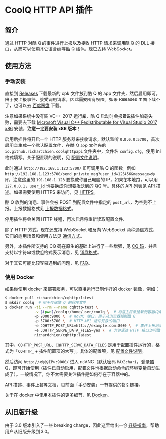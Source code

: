 # CoolQ HTTP API 插件

## 简介

通过 HTTP 对酷 Q 的事件进行上报以及接收 HTTP 请求来调用酷 Q 的 DLL 接口，从而可以使用其它语言编写酷 Q 插件。现已支持 WebSocket。

## 使用方法

### 手动安装

直接到 [Releases](https://github.com/richardchien/coolq-http-api/releases) 下载最新的 cpk 文件放到酷 Q 的 app 文件夹，然后启用即可。由于要上报事件、接受调用请求，因此需要所有权限。如果 Releases 里面下载不了，也可以去 [百度网盘](https://pan.baidu.com/s/1qY55zp6) 下载。

注意如果系统中没有装 VC++ 2017 运行库，酷 Q 启动时会报错说插件加载失败，需要去下载 [Microsoft Visual C++ Redistributable for Visual Studio 2017 x86](https://www.visualstudio.com/zh-hans/downloads/?q=redist) 安装，**注意一定要安装 x86 版本**！

启用后插件将开启一个 HTTP 服务器来接收请求，默认监听 `0.0.0.0:5700`，首次启用会生成一个默认配置文件，在酷 Q app 文件夹的 `io.github.richardchien.coolqhttpapi` 文件夹中，文件名 `config.cfg`，使用 ini 格式填写。关于配置项的说明，见 [配置文件说明](/Configuration)。

此时通过 `http://192.168.1.123:5700/` 即可调用酷 Q 的函数，例如 `http://192.168.1.123:5700/send_private_msg?user_id=123456&message=你好`，注意这里的 `192.168.1.123` 要换成你自己电脑的 IP，如果在本地跑，可以用 `127.0.0.1`，`user_id` 也要换成你想要发送到的 QQ 号。具体的 API 列表见 [API 描述](/API)。如果需要使用 HTTPS 来访问，见 [HTTPS](https://github.com/richardchien/coolq-http-api/wiki/HTTPS)。

酷 Q 收到的消息、事件会被 POST 到配置文件中指定的 `post_url`，为空则不上报。上报数据格式见 [上报数据格式](/Post)。

停用插件将会关闭 HTTP 线程，再次启用将重新读取配置文件。

除了 HTTP 方式，现在还支持 WebSocket 和反向 WebSocket 两种通信方式，它们的适用场景和使用方法见 [通信方式](/CommunicationMethods)。

另外，本插件所支持的 CQ 码在原生的基础上进行了一些增强，见 [CQ 码](/CQCode)，并且支持以字符串或数组格式表示消息，见 [消息格式](/Message)。

对于其它可能比较容易遇到的问题，见 [FAQ](https://github.com/richardchien/coolq-http-api/wiki/FAQ)。

### 使用 Docker

如果你使用 docker 来部署服务，可以直接运行已制作好的 docker 镜像，例如：

```bash
$ docker pull richardchien/cqhttp:latest
$ mkdir coolq  # 用于存储酷 Q 的程序文件
$ docker run -ti --rm --name cqhttp-test \
             -v $(pwd)/coolq:/home/user/coolq \  # 将宿主目录挂载到容器内用于持久化酷 Q 的程序文件
             -p 9000:9000 \  # noVNC 端口，用于从浏览器控制酷 Q
             -p 5700:5700 \  # HTTP API 插件开放的端口
             -e CQHTTP_POST_URL=http://example.com:8080 \  # 事件上报地址
             -e CQHTTP_SERVE_DATA_FILES=yes \  # 允许通过 HTTP 接口访问酷 Q 数据文件
             richardchien/cqhttp:latest
```

其中，`CQHTTP_POST_URL`、`CQHTTP_SERVE_DATA_FILES` 是用于配置插件运行的，格式为「`CQHTTP_` + 插件配置项的大写」，具体的配置项，见 [配置文件说明](/Configuration)。

然后访问 `http://<你的IP>:9000/` 进入 noVNC（默认密码 `MAX8char`），登录酷 Q，即可开始使用（插件已自动启用，配置文件也根据启动命令的环境变量自动生成了）。一般情况下，你不太需要关注插件是如何存在于容器中的。

API 描述、事件上报等文档，见前面「手动安装」一节提供的指引链接。

关于在 docker 中使用本插件的更多细节，见 [Docker](/Docker)。

## 从旧版升级

由于 3.0 版本引入了一些 breaking change，因此这里给出一份 [升级指南](/UpgradeGuide)，帮助用户从旧版升级到 3.0。
